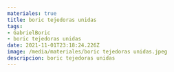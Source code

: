 ```yaml
---
materiales: true
title: boric tejedoras unidas
tags:
- GabrielBoric
- boric tejedoras unidas
date: 2021-11-01T23:18:24.226Z
image: /media/materiales/boric tejedoras unidas.jpeg
descripcion: boric tejedoras unidas
---
```

